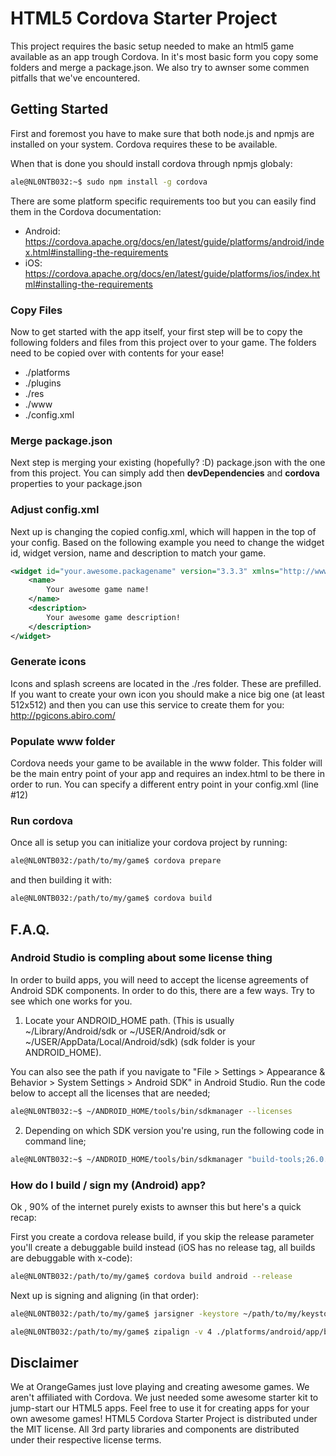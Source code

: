 HTML5 Cordova Starter Project
=============================
This project requires the basic setup needed to make an html5 game available as an app trough Cordova.
In it's most basic form you copy some folders and merge a package.json. We also try to awnser some commen pitfalls that we've encountered.

Getting Started
---------------
First and foremost you have to make sure that both node.js and npmjs are installed on your system. Cordova requires these to be available.

When that is done you should install cordova through npmjs globaly:
```bash
ale@NL0NTB032:~$ sudo npm install -g cordova
```

There are some platform specific requirements too but you can easily find them in the Cordova documentation:
* Android: https://cordova.apache.org/docs/en/latest/guide/platforms/android/index.html#installing-the-requirements
* iOS: https://cordova.apache.org/docs/en/latest/guide/platforms/ios/index.html#installing-the-requirements

### Copy Files

Now to get started with the app itself, your first step will be to copy the following folders and files from this project over to your game. The folders need to be copied over with contents for your ease!

* ./platforms
* ./plugins
* ./res
* ./www
* ./config.xml

### Merge package.json
Next step is merging your existing (hopefully? :D) package.json with the one from this project. You can simply add then **devDependencies** and **cordova** properties to your package.json

### Adjust config.xml
Next up is changing the copied config.xml, which will happen in the top of your config.
Based on the following example you need to change the widget id, widget version, name and description to match your game.
```xml
<widget id="your.awesome.packagename" version="3.3.3" xmlns="http://www.w3.org/ns/widgets" xmlns:cdv="http://cordova.apache.org/ns/1.0">
    <name>
        Your awesome game name!
    </name>
    <description>
        Your awesome game description!
    </description>
</widget>
```

### Generate icons
Icons and splash screens are located in the ./res folder. These are prefilled. If you want to create your own icon you should make a nice big one (at least 512x512) and then you can use this service to create them for you: http://pgicons.abiro.com/

### Populate www folder
Cordova needs your game to be available in the www folder. This folder will be the main entry point of your app and requires an index.html to be there in order to run.
You can specify a different entry point in your config.xml (line #12)

### Run cordova
Once all is setup you can initialize your cordova project by running:
```bash
ale@NL0NTB032:/path/to/my/game$ cordova prepare
```

and then building it with:
```bash
ale@NL0NTB032:/path/to/my/game$ cordova build
```

F.A.Q.
------
### Android Studio is compling about some license thing
In order to build apps, you will need to accept the license agreements of Android SDK components. In order to do this, there are a few ways. Try to see which one works for you.

1) Locate your ANDROID_HOME path. (This is usually ~/Library/Android/sdk or ~/USER/Android/sdk or ~/USER/AppData/Local/Android/sdk) (sdk folder is your ANDROID_HOME).

You can also see the path if you navigate to "File > Settings > Appearance & Behavior > System Settings > Android SDK" in Android Studio.
Run the code below to accept all the licenses that are needed;

```bash
ale@NL0NTB032:~$ ~/ANDROID_HOME/tools/bin/sdkmanager --licenses
```

2) Depending on which SDK version you're using, run the following code in command line;
```bash
ale@NL0NTB032:~$ ~/ANDROID_HOME/tools/bin/sdkmanager "build-tools;26.0.1" "platforms;android-26"
```

### How do I build / sign my (Android) app?

Ok , 90% of the internet purely exists to awnser this but here's a quick recap:

First you create a cordova release build, if you skip the release parameter you'll create a debuggable build instead (iOS has no release tag, all builds are debuggable with x-code):
```bash
ale@NL0NTB032:/path/to/my/game$ cordova build android --release
```

Next up is signing and aligning (in that order):

```bash
ale@NL0NTB032:/path/to/my/game$ jarsigner -keystore ~/path/to/my/keystore.keystore ./platforms/android/app/build/outputs/apk/release/app-release-unsigned.apk my-keystore-alias

ale@NL0NTB032:/path/to/my/game$ zipalign -v 4 ./platforms/android/app/build/outputs/apk/release/app-release-unsigned.apk ./android-release.apk
```

Disclaimer
----------
We at OrangeGames just love playing and creating awesome games. We aren't affiliated with Cordova. We just needed some awesome starter kit to jump-start our HTML5 apps. Feel free to use it for creating apps for your own awesome games!
HTML5 Cordova Starter Project is distributed under the MIT license. All 3rd party libraries and components are distributed under their
respective license terms.
